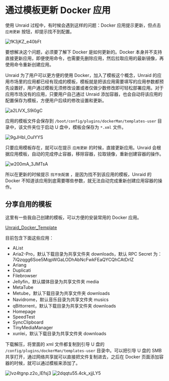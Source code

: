 # 通过模板更新 Docker 应用

使用 Unraid 过程中，有时候会遇到这样的问题：Docker 应用提示更新，但点击 `应用更新` 按钮，却提示找不到配置。

![fK3jKZ_e40bFt](https://img-1255332810.cos.ap-chengdu.myqcloud.com/fK3jKZ_e40bFt.png)

要想解决这个问题，必须要了解下 Docker 是如何更新的。Docker 本身并不支持直接更新应用，即便使用命令，也需要先删除应用，然后拉取应用的最新镜像，再使用命令重新创建应用。

Unraid 为了用户可以更方便的使用 Docker，加入了模板这个概念，Unraid 的应用市场里的应用都已经有现成的模板，模板就是把该应用需要填写的应用参数都预先设置好，用户通过模板无须修改设置或者仅做少数修改即可轻松部署应用。对于应用市场没有的应用，只要用户自己通过 Unraid 添加容器，也会自动将该应用的配置保存为模板，方便用户后续的修改设置和更新。

![a2LIVX_S9i0gC](https://img-1255332810.cos.ap-chengdu.myqcloud.com/a2LIVX_S9i0gC.png)

应用的模板文件会保存到  `/boot/config/plugins/dockerMan/templates-user` 目录中，该文件夹位于启动 U 盘中，模板会保存为 `*.xml` 文件。

![9gJHbl_OuIYYS](https://img-1255332810.cos.ap-chengdu.myqcloud.com/9gJHbl_OuIYYS.png)

只要应用模板存在，就可以在提示 `应用更新` 的时候，直接更新应用。Unraid 会根据应用模板，自动的完成停止容器，移除容器，拉取镜像，重新创建容器的操作。

![w200mA_3JMTsA](https://img-1255332810.cos.ap-chengdu.myqcloud.com/w200mA_3JMTsA.png)

所以在更新的时候提示 `找不到配置` ，是因为找不到该应用的模板，Unraid 的 Docker 不知道该应用到底需要哪些参数，就无法自动完成重新创建应用容器的操作。

## 分享自用的模板

这里有一些我自己创建的模板，可以方便的安装常用的 Docker 应用。

[Unraid_Docker_Template](https://files.mynas.chat/share/BXbuuhLC)

目前包含下面这些应用：

- AList
- Aria2-Pro，默认下载目录为共享文件夹 downloads，默认 RPC Secret 为：7iQzqgg6Soe5MqpWGaLODhAbNcFwkFEaQYCQhCAtDrIZ
- Ariang
- Duplicati
- Filebrowser
- Jellyfin，默认媒体目录为共享文件夹  media
- MetaTube
- Metube，默认下载目录为共享文件夹 downloads
- Navidrome，默认音乐目录为共享文件夹  musics
- qBittorrent，默认下载目录为共享文件夹 downloads
- Homepage
- SpeedTest
- SyncClipboard
- TinyMediaManager
- xunlei，默认下载目录为共享文件夹 downloads

下载解压，将里面的 xml 文件都复制到引导 U 盘的 `/config/plugins/dockerMan/templates-user` 目录中。可以把引导 U 盘的 SMB 共享打开，通过网络共享就可以直接把文件复制进去，之后在 Docker 页面添加容器的时候，就可以通过模板来添加了。

![lvz4tgnp.z2o_lEfsj3](https://img-1255332810.cos.ap-chengdu.myqcloud.com/lvz4tgnp.z2o_lEfsj3.png)
![2dqqtu55.4ck_xjjLY5](https://img-1255332810.cos.ap-chengdu.myqcloud.com/2dqqtu55.4ck_xjjLY5.png)